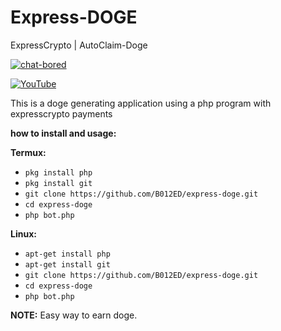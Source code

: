 # Express-DOGE
ExpressCrypto | AutoClaim-Doge

[![chat-bored](https://img.shields.io/badge/endpoint?url=https://b012ed.github.io/chat-B012ED.json&style=?style=for-the-badge&logo=steam)](https://b012ed.github.io/chat.html)

[![YouTube](https://img.shields.io/badge/endpoint?url=https://b012ed.github.io/B012ED.json&style=?style=for-the-badge&logo=youtube)](https://youtu.be/vVlLwvxHI0c) 

This is a doge generating application using a php program with expresscrypto payments

**how to install and usage:**

**Termux:**
* `pkg install php`
* `pkg install git`
* `git clone https://github.com/B012ED/express-doge.git`
* `cd express-doge`
* `php bot.php`

**Linux:**
* `apt-get install php`
* `apt-get install git`
* `git clone https://github.com/B012ED/express-doge.git`
* `cd express-doge`
* `php bot.php`

**NOTE:** Easy way to earn doge.
